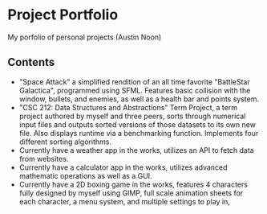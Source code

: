 # Project Portfolio
My porfolio of personal projects (Austin Noon)

## Contents
- "Space Attack" a simplified rendition of an all time favorite "BattleStar Galactica", programmed using SFML. Features basic collision with the window, bullets, and enemies, as well as a health bar and points system.
- "CSC 212: Data Structures and Abstractions" Term Project, a term project authored by myself and three peers, sorts through numerical input files and outputs sorted versions of those datasets to its own new file. Also displays runtime via a benchmarking function. Implements four different sorting algorithms.
- Currently have a weather app in the works, utilizes an API to fetch data from websites.
- Currently have a calculator app in the works, utilizes advanced mathematic operations as well as a GUI.
- Currently have a 2D boxing game in the works, features 4 characters fully designed by myself using GIMP, full scale animation sheets for each character, a menu system, and multiple settings to play in,
